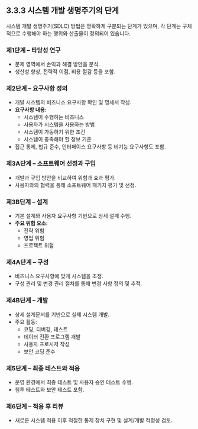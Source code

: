 ## 3.3.3 시스템 개발 생명주기의 단계

시스템 개발 생명주기(SDLC) 방법은 명확하게 구분되는 단계가 있으며, 각 단계는 구체적으로 수행해야 하는 행위와 산출물이 정의되어 있습니다.

### 제1단계 – 타당성 연구
- 문제 영역에서 손익과 해결 방안을 분석.
- 생산성 향상, 전략적 이점, 비용 절감 등을 포함.

### 제2단계 – 요구사항 정의
- 개발 시스템의 비즈니스 요구사항 확인 및 명세서 작성.
- **요구사항 내용:**  
  - 시스템이 수행하는 비즈니스  
  - 사용자가 시스템을 사용하는 방법  
  - 시스템이 가동하기 위한 조건  
  - 시스템이 충족해야 할 정보 기준  
- 접근 통제, 법규 준수, 인터페이스 요구사항 등 비기능 요구사항도 포함.

### 제3A단계 – 소프트웨어 선정과 구입
- 개발과 구입 방안을 비교하여 위험과 효과 평가.
- 사용자와의 협력을 통해 소프트웨어 패키지 평가 및 선정.

### 제3B단계 – 설계
- 기본 설계와 사용자 요구사항 기반으로 상세 설계 수행.
- **주요 위험 요소:**  
  - 전략 위험  
  - 영업 위험  
  - 프로젝트 위험  

### 제4A단계 – 구성
- 비즈니스 요구사항에 맞게 시스템을 조정.
- 구성 관리 및 변경 관리 절차를 통해 변경 사항 정의 및 추적.

### 제4B단계 – 개발
- 상세 설계문서를 기반으로 실제 시스템 개발.  
- 주요 활동:  
  - 코딩, 디버깅, 테스트  
  - 데이터 전환 프로그램 개발  
  - 사용자 프로시저 작성  
  - 보안 코딩 준수  

### 제5단계 – 최종 테스트와 적용
- 운영 환경에서 최종 테스트 및 사용자 승인 테스트 수행.
- 침투 테스트와 보안 테스트 포함.

### 제6단계 – 적용 후 리뷰
- 새로운 시스템 적용 이후 적절한 통제 장치 구현 및 설계/개발 적정성 검토.
